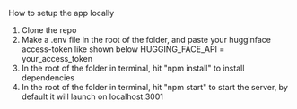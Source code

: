 How to setup the app locally

1. Clone the repo
2. Make a .env file in the root of the folder, and paste your hugginface access-token like shown below
   HUGGING_FACE_API = your_access_token
3. In the root of the folder in terminal, hit "npm install" to install dependencies
4. In the root of the folder in terminal, hit "npm start" to start the server, by default it will launch on localhost:3001
